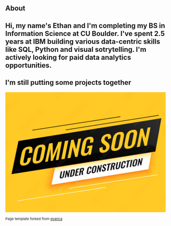 ## About
Hi, my name's Ethan and I'm completing my BS in Information Science at CU Boulder. I've spent 2.5 years at IBM building various data-centric skills like SQL, Python and visual sotrytelling. I'm actively looking for paid data analytics opportunities.
---

## I'm still putting some projects together

<img src="images/Underconstruction.png?raw=true"/>

<p style="font-size:11px">Page template forked from <a href="https://github.com/evanca/quick-portfolio">evanca</a></p>
<!-- Remove above link if you don't want to attibute -->

